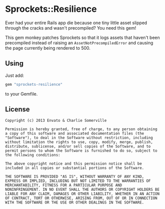 # Sprockets::Resilience

Ever had your entire Rails app die because one tiny little asset slipped through the cracks and wasn't precompiled? You need this gem!

This gem monkey patches Sprockets so that it logs assets that haven't been precompiled instead of raising an `AssetNotPrecompiledError` and causing the page currently being rendered to 500.

## Using

Just add:

```ruby
gem "sprockets-resilience"
```

to your Gemfile.

## License

```
Copyright (c) 2013 Envato & Charlie Somerville

Permission is hereby granted, free of charge, to any person obtaining
a copy of this software and associated documentation files (the
"Software"), to deal in the Software without restriction, including
without limitation the rights to use, copy, modify, merge, publish,
distribute, sublicense, and/or sell copies of the Software, and to
permit persons to whom the Software is furnished to do so, subject to
the following conditions:

The above copyright notice and this permission notice shall be
included in all copies or substantial portions of the Software.

THE SOFTWARE IS PROVIDED "AS IS", WITHOUT WARRANTY OF ANY KIND,
EXPRESS OR IMPLIED, INCLUDING BUT NOT LIMITED TO THE WARRANTIES OF
MERCHANTABILITY, FITNESS FOR A PARTICULAR PURPOSE AND
NONINFRINGEMENT. IN NO EVENT SHALL THE AUTHORS OR COPYRIGHT HOLDERS BE
LIABLE FOR ANY CLAIM, DAMAGES OR OTHER LIABILITY, WHETHER IN AN ACTION
OF CONTRACT, TORT OR OTHERWISE, ARISING FROM, OUT OF OR IN CONNECTION
WITH THE SOFTWARE OR THE USE OR OTHER DEALINGS IN THE SOFTWARE.
```
